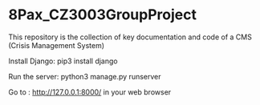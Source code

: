 # 8Pax_CZ3003GroupProject
This repository is the collection of key documentation and code of a CMS (Crisis Management System)

Install Django: pip3 install django

Run the server: python3 manage.py runserver

Go to : http://127.0.0.1:8000/ in your web browser
